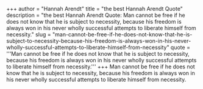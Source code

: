 +++
author = "Hannah Arendt"
title = "the best Hannah Arendt Quote"
description = "the best Hannah Arendt Quote: Man cannot be free if he does not know that he is subject to necessity, because his freedom is always won in his never wholly successful attempts to liberate himself from necessity."
slug = "man-cannot-be-free-if-he-does-not-know-that-he-is-subject-to-necessity-because-his-freedom-is-always-won-in-his-never-wholly-successful-attempts-to-liberate-himself-from-necessity"
quote = '''Man cannot be free if he does not know that he is subject to necessity, because his freedom is always won in his never wholly successful attempts to liberate himself from necessity.'''
+++
Man cannot be free if he does not know that he is subject to necessity, because his freedom is always won in his never wholly successful attempts to liberate himself from necessity.
